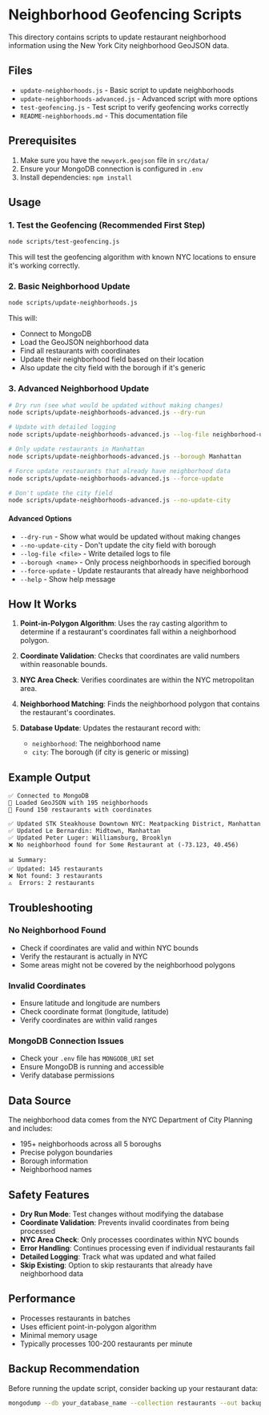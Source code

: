 # Neighborhood Geofencing Scripts

This directory contains scripts to update restaurant neighborhood information using the New York City neighborhood GeoJSON data.

## Files

- `update-neighborhoods.js` - Basic script to update neighborhoods
- `update-neighborhoods-advanced.js` - Advanced script with more options
- `test-geofencing.js` - Test script to verify geofencing works correctly
- `README-neighborhoods.md` - This documentation file

## Prerequisites

1. Make sure you have the `newyork.geojson` file in `src/data/`
2. Ensure your MongoDB connection is configured in `.env`
3. Install dependencies: `npm install`

## Usage

### 1. Test the Geofencing (Recommended First Step)

```bash
node scripts/test-geofencing.js
```

This will test the geofencing algorithm with known NYC locations to ensure it's working correctly.

### 2. Basic Neighborhood Update

```bash
node scripts/update-neighborhoods.js
```

This will:
- Connect to MongoDB
- Load the GeoJSON neighborhood data
- Find all restaurants with coordinates
- Update their neighborhood field based on their location
- Also update the city field with the borough if it's generic

### 3. Advanced Neighborhood Update

```bash
# Dry run (see what would be updated without making changes)
node scripts/update-neighborhoods-advanced.js --dry-run

# Update with detailed logging
node scripts/update-neighborhoods-advanced.js --log-file neighborhood-update.log

# Only update restaurants in Manhattan
node scripts/update-neighborhoods-advanced.js --borough Manhattan

# Force update restaurants that already have neighborhood data
node scripts/update-neighborhoods-advanced.js --force-update

# Don't update the city field
node scripts/update-neighborhoods-advanced.js --no-update-city
```

#### Advanced Options

- `--dry-run` - Show what would be updated without making changes
- `--no-update-city` - Don't update the city field with borough
- `--log-file <file>` - Write detailed logs to file
- `--borough <name>` - Only process neighborhoods in specified borough
- `--force-update` - Update restaurants that already have neighborhood
- `--help` - Show help message

## How It Works

1. **Point-in-Polygon Algorithm**: Uses the ray casting algorithm to determine if a restaurant's coordinates fall within a neighborhood polygon.

2. **Coordinate Validation**: Checks that coordinates are valid numbers within reasonable bounds.

3. **NYC Area Check**: Verifies coordinates are within the NYC metropolitan area.

4. **Neighborhood Matching**: Finds the neighborhood polygon that contains the restaurant's coordinates.

5. **Database Update**: Updates the restaurant record with:
   - `neighborhood`: The neighborhood name
   - `city`: The borough (if city is generic or missing)

## Example Output

```
✅ Connected to MongoDB
📁 Loaded GeoJSON with 195 neighborhoods
🏪 Found 150 restaurants with coordinates

✅ Updated STK Steakhouse Downtown NYC: Meatpacking District, Manhattan
✅ Updated Le Bernardin: Midtown, Manhattan
✅ Updated Peter Luger: Williamsburg, Brooklyn
❌ No neighborhood found for Some Restaurant at (-73.123, 40.456)

📊 Summary:
✅ Updated: 145 restaurants
❌ Not found: 3 restaurants
⚠️  Errors: 2 restaurants
```

## Troubleshooting

### No Neighborhood Found
- Check if coordinates are valid and within NYC bounds
- Verify the restaurant is actually in NYC
- Some areas might not be covered by the neighborhood polygons

### Invalid Coordinates
- Ensure latitude and longitude are numbers
- Check coordinate format (longitude, latitude)
- Verify coordinates are within valid ranges

### MongoDB Connection Issues
- Check your `.env` file has `MONGODB_URI` set
- Ensure MongoDB is running and accessible
- Verify database permissions

## Data Source

The neighborhood data comes from the NYC Department of City Planning and includes:
- 195+ neighborhoods across all 5 boroughs
- Precise polygon boundaries
- Borough information
- Neighborhood names

## Safety Features

- **Dry Run Mode**: Test changes without modifying the database
- **Coordinate Validation**: Prevents invalid coordinates from being processed
- **NYC Area Check**: Only processes coordinates within NYC bounds
- **Error Handling**: Continues processing even if individual restaurants fail
- **Detailed Logging**: Track what was updated and what failed
- **Skip Existing**: Option to skip restaurants that already have neighborhood data

## Performance

- Processes restaurants in batches
- Uses efficient point-in-polygon algorithm
- Minimal memory usage
- Typically processes 100-200 restaurants per minute

## Backup Recommendation

Before running the update script, consider backing up your restaurant data:

```bash
mongodump --db your_database_name --collection restaurants --out backup/
```
